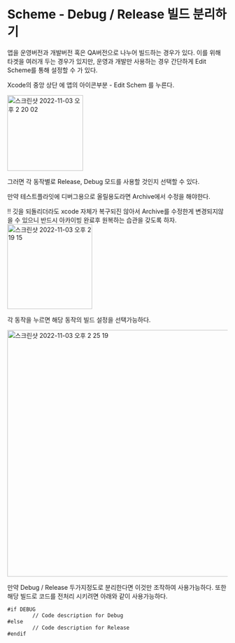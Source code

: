 # Scheme - Debug / Release 빌드 분리하기

앱을 운영버전과 개발버전 혹은 QA버전으로 나누어 빌드하는 경우가 있다. 이를 위해 타겟을 여러개 두는 경우가 있지만, 운영과 개발만 사용하는 경우 간단하게 Edit Scheme를 통해 설정할 수 가 있다.

Xcode의 중앙 상단 에 앱의 아이콘부분 - Edit Schem 를 누른다.

<img width="173" alt="스크린샷 2022-11-03 오후 2 20 02" src="https://user-images.githubusercontent.com/76529148/199670178-80d05aec-ac9b-4fed-b1d7-291db17c89da.png">

그러면 각 동작별로 Release, Debug 모드를 사용할 것인지 선택할 수 있다.

만약 테스트플라잇에 디버그용으로 올릴용도라면 Archive에서 수정을 해야한다.

<aside>
‼️ 깃을  되돌리더라도 xcode 자체가 복구되진 않아서 Archive를 수정한게 변경되지않을 수 있으니 반드시 아카이빙 완료후 원복하는 습관을 갖도록 하자.

</aside>

<img width="194" alt="스크린샷 2022-11-03 오후 2 19 15" src="https://user-images.githubusercontent.com/76529148/199670168-3cb66ba5-b0da-48a1-b540-7abe3695d49d.png">

각 동작을 누르면 해당 동작의 빌드 설정을 선택가능하다.

<img width="564" alt="스크린샷 2022-11-03 오후 2 25 19" src="https://user-images.githubusercontent.com/76529148/199670192-7132aa91-bddb-4fbd-a09d-34dbb61c841e.png">

만약 Debug / Release 두가지정도로 분리한다면 이것만 조작하여 
사용가능하다. 또한 해당 빌드로 코드를 전처리 시키려면 아래와 같이 사용가능하다.


```
#if DEBUG
        // Code description for Debug
#else
        // Code description for Release
#endif
```
